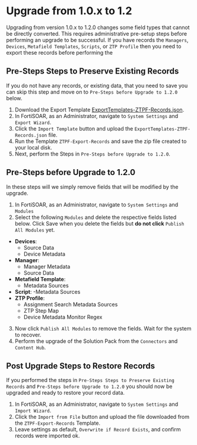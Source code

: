 # Upgrade from 1.0.x to 1.2

Upgrading from version 1.0.x to 1.2.0 changes some field types that cannot be directly converted. This requires administrative pre-setup steps before performing an upgrade to be successful. If you have records the `Managers`, `Devices`, `Metafield Templates`, `Scripts`, or `ZTP Profile` then you need to export these records before performing the 

## Pre-Steps Steps to Preserve Existing Records

If you do not have any records, or existing data, that you need to save you can skip this step and move on to `Pre-Steps before Upgrade to 1.2.0` below. 

1. Download the Export Template [ExportTemplates-ZTPF-Records.json](./ExportTemplates-ZTPF-Records.json). 
2. In FortiSOAR, as an Administrator, navigate to `System Settings` and `Export Wizard`.
3. Click the `Import Template` button and upload the `ExportTemplates-ZTPF-Records.json` file. 
4. Run the Template `ZTPF-Export-Records` and save the zip file created to your local disk. 
5. Next, perform the Steps in `Pre-Steps before Upgrade to 1.2.0`. 

## Pre-Steps before Upgrade to 1.2.0

In these steps will we simply remove fields that will be modified by the upgrade. 

1. In FortiSOAR, as an Administrator, navigate to `System Settings` and `Modules`
2. Select the following `Modules` and delete the respective fields listed below. Click Save when you delete the fields but **do not click** `Publish All Modules` yet. 
  - **Devices**:
    - Source Data
    - Device Metadata
  - **Manager**:
    - Manager Metadata
    - Source Data
  - **Metafield Template**:
    - Metadata Sources
  - **Script**:
    -Metadata Sources
  - **ZTP Profile**:
    - Assignment Search Metadata Sources
    - ZTP Step Map
    - Device Metadata Monitor Regex
3. Now click `Publish All Modules` to remove the fields. Wait for the system to recover. 
4. Perform the upgrade of the Solution Pack from the `Connectors` and `Content Hub`.

## Post Upgrade Steps to Restore Records

If you performed the steps in `Pre-Steps Steps to Preserve Existing Records` and `Pre-Steps before Upgrade to 1.2.0` you should now be upgraded and ready to restore your record data. 

1. In FortiSOAR, as an Administrator, navigate to `System Settings` and `Import Wizard`.
2. Click the `Import from File` button and upload the file downloaded from the `ZTPF-Export-Records` Template. 
3. Leave settings as default, `Overwrite if Record Exists`, and confirm records were imported ok. 